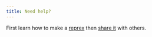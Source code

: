 ```yaml
---
title: Need help?
---
```


First learn how to make a [reprex](/help/#reprex) then [share it](https://groups.google.com/forum/#!forum/nat-user) with others.

   
